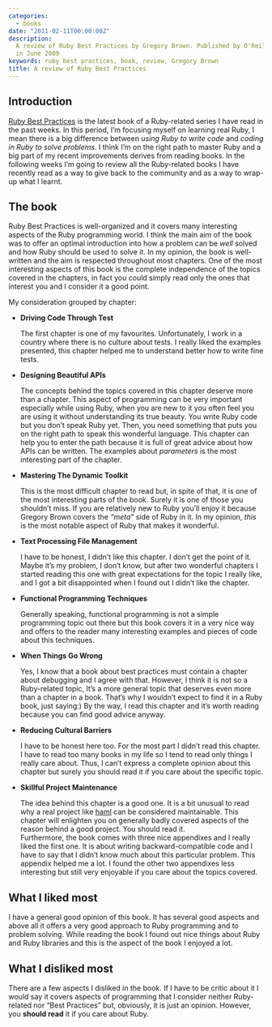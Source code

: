```yaml
---
categories:
  - books
date: "2011-02-11T00:00:00Z"
description:
  A review of Ruby Best Practices by Gregory Brown. Published by O'Reilly
  in June 2009
keywords: ruby best practices, book, review, Gregory Brown
title: A review of Ruby Best Practices
---
```


## Introduction

[Ruby Best Practices](http://rubybestpractices.com/) is the latest book of a
Ruby-related series I have read in the past weeks. In this period, I’m
focusing myself on learning real Ruby, I mean there is a big difference
between _using Ruby to write code_ and _coding in Ruby to solve problems_. I
think I’m on the right path to master Ruby and a big part of my recent
improvements derives from reading books. In the following weeks I’m going to
review all the Ruby-related books I have recently read as a way to give back
to the community and as a way to wrap-up what I learnt.

## The book

Ruby Best Practices is well-organized and it covers many interesting aspects
of the Ruby programming world. I think the main aim of the book was to offer
an optimal introduction into how a problem can be _well_ solved and how Ruby
should be used to solve it. In my opinion, the book is well-written and the
aim is respected throughout most chapters. One of the most interesting aspects
of this book is the complete independence of the topics covered in the
chapters, in fact you could simply read only the ones that interest you and I
consider it a good point.

My consideration grouped by chapter:

- **Driving Code Through Test**

  The first chapter is one of my favourites. Unfortunately, I work in a
  country where there is no culture about tests. I really liked the examples
  presented, this chapter helped me to understand better how to write fine
  tests.

- **Designing Beautiful APIs**

  The concepts behind the topics covered in this chapter deserve more than a
  chapter. This aspect of programming can be very important especially while
  using Ruby, when you are new to it you often feel you are using it without
  understanding its true beauty. You write Ruby code but you don’t speak Ruby
  yet. Then, you need something that puts you on the right path to speak this
  wonderful language. This chapter can help you to enter the path because it
  is full of great advice about how APIs can be written. The examples about
  _parameters_ is the most interesting part of the chapter.

- **Mastering The Dynamic Toolkit**

  This is the most difficult chapter to read but, in spite of that, it is one
  of the most interesting parts of the book. Surely it is one of those you
  shouldn’t miss. If you are relatively new to Ruby you’ll enjoy it because
  Gregory Brown covers the _“meta”_ side of Ruby in it. In my opinion, _this_
  is the most notable aspect of Ruby that makes it wonderful.

- **Text Processing File Management**

  I have to be honest, I didn’t like this chapter. I don’t get the point of
  it. Maybe it’s my problem, I don’t know, but after two wonderful chapters I
  started reading this one with great expectations for the topic I really
  like, and I got a bit disappointed when I found out I didn’t like the
  chapter.

- **Functional Programming Techniques**

  Generally speaking, functional programming is not a simple programming topic
  out there but this book covers it in a very nice way and offers to the
  reader many interesting examples and pieces of code about this techniques.

- **When Things Go Wrong**

  Yes, I know that a book about best practices must contain a chapter about
  debugging and I agree with that. However, I think it is not so a
  Ruby-related topic, It’s a more general topic that deserves even more than a
  chapter in a book. That’s why I wouldn’t expect to find it in a Ruby book,
  just saying:) By the way, I read this chapter and it’s worth reading because
  you can find good advice anyway.

- **Reducing Cultural Barriers**

  I have to be honest here too. For the most part I didn’t read this chapter.
  I have to read too many books in my life so I tend to read only things I
  really care about. Thus, I can’t express a complete opinion about this
  chapter but surely you should read it if you care about the specific topic.

- **Skillful Project Maintenance**

  The idea behind this chapter is a good one. It is a bit unusual to read why
  a real project like [haml](http://haml-lang.com/) can be considered
  maintainable. This chapter will enlighten you on generally badly covered
  aspects of the reason behind a good project. You should read it.\
  Furthermore, the book comes with three nice appendixes and I really liked
  the first one. It is about writing backward-compatible code and I have to
  say that I didn’t know much about this particular problem. This appendix
  helped me a lot. I found the other two appendixes less interesting but still
  very enjoyable if you care about the topics covered.

## What I liked most

I have a general good opinion of this book. It has several good aspects and
above all it offers a very good approach to Ruby programming and to problem
solving. While reading the book I found out nice things about Ruby and Ruby
libraries and this is the aspect of the book I enjoyed a lot.

## What I disliked most

There are a few aspects I disliked in the book. If I have to be critic about
it I would say it covers aspects of programming that I consider neither
Ruby-related nor “Best Practices” but, obviously, it is just an opinion.
However, you **should read** it if you care about Ruby.
